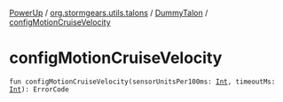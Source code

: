 [PowerUp](../../index.md) / [org.stormgears.utils.talons](../index.md) / [DummyTalon](index.md) / [configMotionCruiseVelocity](./config-motion-cruise-velocity.md)

# configMotionCruiseVelocity

`fun configMotionCruiseVelocity(sensorUnitsPer100ms: `[`Int`](https://kotlinlang.org/api/latest/jvm/stdlib/kotlin/-int/index.html)`, timeoutMs: `[`Int`](https://kotlinlang.org/api/latest/jvm/stdlib/kotlin/-int/index.html)`): ErrorCode`